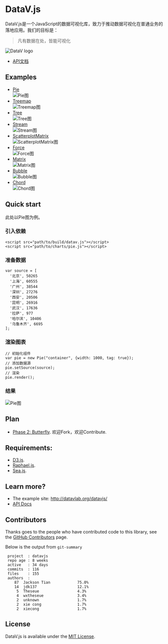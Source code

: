 DataV.js
============
DataV.js是一个JavaScript的数据可视化库，致力于推动数据可视化在普通业务的落地应用。我们的目标是：
> 凡有数据在处，皆能可视化

![DataV logo](https://raw.github.com/JacksonTian/datavjs/butterfly/doc/assets/logo.png)

- [API文档](http://tbedp.github.com/datavjs/index.html)

## Examples
- [Pie](http://datavlab.org/datavjs/#pie)  
![Pie图](https://raw.github.com/TBEDP/datavjs/butterfly/doc/assets/pie.jpg)
- [Treemap](http://datavlab.org/datavjs/#treemap)  
![Treemap图](https://raw.github.com/TBEDP/datavjs/butterfly/doc/assets/treemap.jpg)
- [Tree](http://datavlab.org/datavjs/#tree)  
![Tree图](https://raw.github.com/TBEDP/datavjs/butterfly/doc/assets/tree.jpg)
- [Stream](http://datavlab.org/datavjs/#stream)  
![Stream图](https://raw.github.com/TBEDP/datavjs/butterfly/doc/assets/stream.jpg)
- [ScatterplotMatrix](http://datavlab.org/datavjs/#scatterplotMatrix)  
![ScatterplotMatrix图](https://raw.github.com/TBEDP/datavjs/butterfly/doc/assets/scatterplotMatrix.jpg)
- [Force](http://datavlab.org/datavjs/#force)  
![Force图](https://raw.github.com/TBEDP/datavjs/butterfly/doc/assets/force.jpg)
- [Matrix](http://datavlab.org/datavjs/#matrix)  
![Matrix图](https://raw.github.com/TBEDP/datavjs/butterfly/doc/assets/matrix.jpg)
- [Bubble](http://datavlab.org/datavjs/#bubble)  
![Bubble图](https://raw.github.com/TBEDP/datavjs/butterfly/doc/assets/bubble.jpg)
- [Chord](http://datavlab.org/datavjs/#chord)  
![Chord图](https://raw.github.com/TBEDP/datavjs/butterfly/doc/assets/chord.jpg)

## Quick start
此处以Pie图为例。

### 引入依赖

    <script src="path/to/build/datav.js"></script>
    <script src="path/to/charts/pie.js"></script>

### 准备数据

```
var source = [
  '北京', 50265
  '上海', 60555
  '广州', 38544
  '深圳', 27276
  '西安', 20506
  '昆明', 26916
  '武汉', 17636
  '拉萨', 977
  '哈尔滨', 10406
  '乌鲁木齐', 6695
];
```
### 渲染图表

```
// 初始化组件
var pie = new Pie("container", {width: 1000, tag: true});
// 添加数据源
pie.setSource(source);
// 渲染
pie.render();
```

### 结果
![Pie图](https://raw.github.com/TBEDP/datavjs/butterfly/doc/assets/pie.jpg)

## Plan
* [Phase 2: Butterfly](https://github.com/TBEDP/datavjs/blob/master/docs/DataV%E7%AC%AC%E4%BA%8C%E6%9C%9F%E8%AE%A1%E5%88%92%E8%9D%B4%E8%9D%B6.md). 欢迎Fork，欢迎Contribute.

## Requirements:
* [D3.js](https://github.com/mbostock/d3).
* [Raphael.js](http://raphaeljs.com/).
* [Sea.js](https://github.com/seajs/seajs).

## Learn more?
- The example site: <http://datavlab.org/datavjs/>
- [API Docs](http://tbedp.github.com/datavjs/)

## Contributors
Thanks goes to the people who have contributed code to this library, see the [GitHub Contributors](https://github.com/TBEDP/datavjs/graphs/contributors) page.

Below is the output from `git-summary`

```
 project  : datavjs
 repo age : 8 weeks
 active   : 34 days
 commits  : 116
 files    : 155
 authors  : 
    87  Jackson Tian            75.0%
    14  jdk137                  12.1%
     5  Theseue                 4.3%
     4  wxtheseue               3.4%
     2  unknown                 1.7%
     2  xie cong                1.7%
     2  xiecong                 1.7%

```

## License
DataV.js is available under the [MIT License](https://github.com/TBEDP/datavjs/blob/master/MIT-License).
